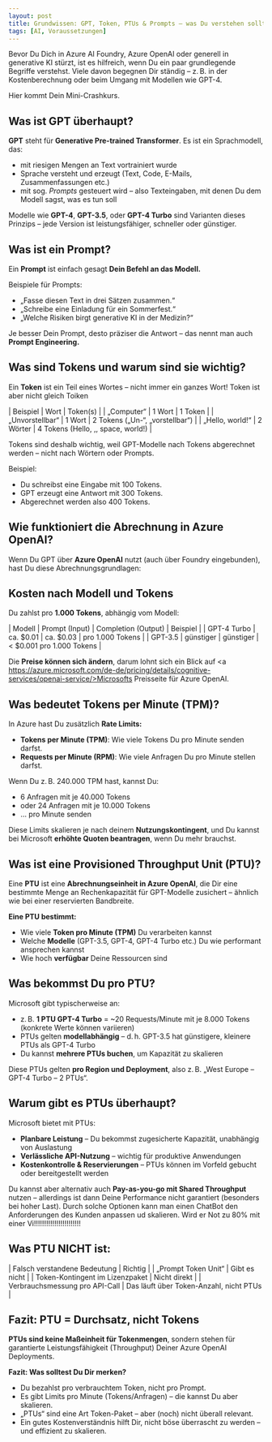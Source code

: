 ```yaml
---
layout: post
title: Grundwissen: GPT, Token, PTUs & Prompts – was Du verstehen solltest, bevor Du loslegst
tags: [AI, Voraussetzungen]
---
```


Bevor Du Dich in Azure AI Foundry, Azure OpenAI oder generell in generative KI stürzt, ist es hilfreich, wenn Du ein paar grundlegende Begriffe verstehst. Viele davon begegnen Dir ständig – z. B. in der Kostenberechnung oder beim Umgang mit Modellen wie GPT-4.

Hier kommt Dein Mini-Crashkurs.

## Was ist GPT überhaupt?
**GPT** steht für **Generative Pre-trained Transformer**. Es ist ein Sprachmodell, das:

- mit riesigen Mengen an Text vortrainiert wurde
- Sprache versteht und erzeugt (Text, Code, E-Mails, Zusammenfassungen etc.)
- mit sog. *Prompts* gesteuert wird – also Texteingaben, mit denen Du dem Modell sagst, was es tun soll

Modelle wie **GPT-4**, **GPT-3.5**, oder **GPT-4 Turbo** sind Varianten dieses Prinzips – jede Version ist leistungsfähiger, schneller oder günstiger.

## Was ist ein Prompt?
Ein **Prompt** ist einfach gesagt **Dein Befehl an das Modell.**

Beispiele für Prompts:
- „Fasse diesen Text in drei Sätzen zusammen.“
- „Schreibe eine Einladung für ein Sommerfest.“
- „Welche Risiken birgt generative KI in der Medizin?“

Je besser Dein Prompt, desto präziser die Antwort – das nennt man auch **Prompt Engineering.**

## Was sind Tokens und warum sind sie wichtig?
Ein **Token** ist ein Teil eines Wortes – nicht immer ein ganzes Wort!
Token ist aber nicht gleich Toiken

| Beispiel | Wort | Token(s) |
| „Computer“ |	1 Wort |	1 Token |
| „Unvorstellbar“ |	1 Wort |	2 Tokens („Un-“, „vorstellbar“) |
| „Hello, world!“ |	2 Wörter |	4 Tokens (Hello, ,, space, world!) |

Tokens sind deshalb wichtig, weil GPT-Modelle nach Tokens abgerechnet werden – nicht nach Wörtern oder Prompts.

Beispiel:

- Du schreibst eine Eingabe mit 100 Tokens.
- GPT erzeugt eine Antwort mit 300 Tokens.
- Abgerechnet werden also 400 Tokens.

## Wie funktioniert die Abrechnung in Azure OpenAI?
Wenn Du GPT über **Azure OpenAI** nutzt (auch über Foundry eingebunden), hast Du diese Abrechnungsgrundlagen:

## Kosten nach Modell und Tokens
Du zahlst pro **1.000 Tokens**, abhängig vom Modell:

| Modell |	Prompt (Input) |	Completion (Output) |	Beispiel |
| GPT-4 Turbo |	ca. $0.01	| ca. $0.03	| pro 1.000 Tokens |
| GPT-3.5	| günstiger	| günstiger	| < $0.001 pro 1.000 Tokens |

Die **Preise können sich ändern**, darum lohnt sich ein Blick auf <a https://azure.microsoft.com/de-de/pricing/details/cognitive-services/openai-service/>Microsofts Preisseite für Azure OpenAI</a>.

## Was bedeutet Tokens per Minute (TPM)?
In Azure hast Du zusätzlich **Rate Limits:**

- **Tokens per Minute (TPM)**: Wie viele Tokens Du pro Minute senden darfst.
- **Requests per Minute (RPM)**: Wie viele Anfragen Du pro Minute stellen darfst.

Wenn Du z. B. 240.000 TPM hast, kannst Du:

- 6 Anfragen mit je 40.000 Tokens
- oder 24 Anfragen mit je 10.000 Tokens
- … pro Minute senden

Diese Limits skalieren je nach deinem **Nutzungskontingent**, und Du kannst bei Microsoft **erhöhte Quoten beantragen**, wenn Du mehr brauchst.

## Was ist eine Provisioned Throughput Unit (PTU)?
Eine **PTU** ist eine **Abrechnungseinheit in Azure OpenAI**, die Dir eine bestimmte Menge an Rechenkapazität für GPT-Modelle zusichert – ähnlich wie bei einer reservierten Bandbreite.

**Eine PTU bestimmt:**
- Wie viele **Token pro Minute (TPM)** Du verarbeiten kannst
- Welche **Modelle** (GPT-3.5, GPT-4, GPT-4 Turbo etc.) Du wie performant ansprechen kannst
- Wie hoch **verfügbar** Deine Ressourcen sind

## Was bekommst Du pro PTU?
Microsoft gibt typischerweise an:

- z. B. **1 PTU GPT-4 Turbo** = ~20 Requests/Minute mit je 8.000 Tokens (konkrete Werte können variieren)
- PTUs gelten **modellabhängig** – d. h. GPT-3.5 hat günstigere, kleinere PTUs als GPT-4 Turbo
- Du kannst **mehrere PTUs buchen**, um Kapazität zu skalieren

Diese PTUs gelten **pro Region und Deployment**, also z. B. „West Europe – GPT-4 Turbo – 2 PTUs“.

## Warum gibt es PTUs überhaupt?
Microsoft bietet mit PTUs:

- **Planbare Leistung** – Du bekommst zugesicherte Kapazität, unabhängig von Auslastung
- **Verlässliche API-Nutzung** – wichtig für produktive Anwendungen
- **Kostenkontrolle & Reservierungen** – PTUs können im Vorfeld gebucht oder bereitgestellt werden

Du kannst aber alternativ auch **Pay-as-you-go mit Shared Throughput** nutzen – allerdings ist dann Deine Performance nicht garantiert (besonders bei hoher Last).
Durch solche Optionen kann man einen ChatBot den Anforderungen des Kunden anpassen ud skalieren.
Wird er Not zu 80% mit einer Vi!!!!!!!!!!!!!!!!!!!!!!!

## Was PTU NICHT ist:
| Falsch verstandene Bedeutung	| Richtig |
| „Prompt Token Unit“	| Gibt es nicht |
| Token-Kontingent im Lizenzpaket	| Nicht direkt |
| Verbrauchsmessung pro API-Call	| Das läuft über Token-Anzahl, nicht PTUs |

## Fazit: PTU = Durchsatz, nicht Tokens
**PTUs sind keine Maßeinheit für Tokenmengen**, sondern stehen für garantierte Leistungsfähigkeit (Throughput) Deiner Azure OpenAI Deployments.

**Fazit: Was solltest Du Dir merken?**
- Du bezahlst pro verbrauchtem Token, nicht pro Prompt.
- Es gibt Limits pro Minute (Tokens/Anfragen) – die kannst Du aber skalieren.
- „PTUs“ sind eine Art Token-Paket – aber (noch) nicht überall relevant.
- Ein gutes Kostenverständnis hilft Dir, nicht böse überrascht zu werden – und effizient zu skalieren.
